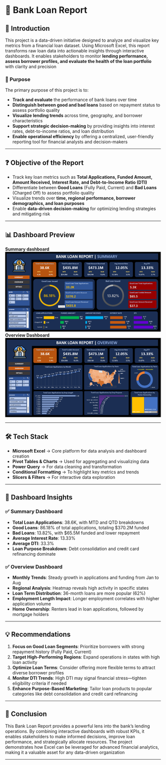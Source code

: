 # 🏦 Bank Loan Report

## 📌 Introduction 
This project is a data-driven initiative designed to analyze and visualize key metrics from a financial loan dataset. Using Microsoft Excel, this report transforms raw loan data into actionable insights through interactive dashboards. It enables stakeholders to monitor **lending performance, assess borrower profiles, and evaluate the health of the loan portfolio** with clarity and precision

### 🎯 Purpose
The primary purpose of this project is to: 
- **Track and evaluate** the performance of bank loans over time
- **Distinguish between good and bad loans** based on repayment status to assess portfolio quality
- **Visualize lending trends** across time, geography, and borrower characteristics
- **Support strategic decision-making** by providing insights into interest rates, debt-to-income ratios, and loan distribution
- **Enable operational efficiency** by offering a centralized, user-friendly reporting tool for financial analysts and decision-makers

---

## ❓ Objective of the Report
- Track key loan metrics such as **Total Applications, Funded Amount, Amount Received, Interest Rate, and Debt-to-Income Ratio (DTI)**
- Differentiate between **Good Loans** (Fully Paid, Current) and **Bad Loans** (Charged Off) to assess portfolio quality
- Visualize trends over **time, regional performance, borrower demographics, and loan purposes**
- Enable **data-driven decision-making** for optimizing lending strategies and mitigating risk
 
---

## 📊 Dashboard Preview 

**Summary dashboard**
![Dashboard](https://github.com/Shivam4410/Bank-Loan-Report-Analysis-Using-Excel/blob/main/Summary%20Dashboard.png)
**Overview Dashboard**
![Dashboard](https://github.com/Shivam4410/Bank-Loan-Report-Analysis-Using-Excel/blob/main/Overview%20Dashboard.png)

---

## 🛠️ Tech Stack 

- **Microsoft Excel** → Core platform for data analysis and dashboard creation
- **Pivot Tables & Charts** → Used for aggregating and visualizing data
- **Power Query** → For data cleaning and transformation
- **Conditional Formatting** → To highlight key metrics and trends
- **Slicers & Filters** → For interactive data exploration

---

## 🚀 Dashboard Insights
### ✅ Summary Dashboard
- **Total Loan Applications**: 38.6K, with MTD and QTD breakdowns
- **Good Loans**: 86.18% of total applications, totaling $370.2M funded
- **Bad Loans**: 13.82%, with $65.5M funded and lower repayment
- **Average Interest Rate**: 13.33%
- **Average DTI**: 33.3%
- **Loan Purpose Breakdown**: Debt consolidation and credit card refinancing dominate

### ✅ Overview Dashboard
- **Monthly Trends**: Steady growth in applications and funding from Jan to Aug
- **Regional Analysis**: Heatmap reveals high activity in specific states
- **Loan Term Distribution**: 36-month loans are more popular (62%)
- **Employment Length Impact**: Longer employment correlates with higher application volume
- **Home Ownership**: Renters lead in loan applications, followed by mortgage holders

---

## 💡 Recommendations 
1. **Focus on Good Loan Segments**: Prioritize borrowers with strong repayment history (Fully Paid, Current)
2. **Target High-Performing Regions**: Expand operations in states with high loan activity
3. **Optimize Loan Terms**: Consider offering more flexible terms to attract diverse borrower profiles
4. **Monitor DTI Trends**: High DTI may signal financial stress—tighten eligibility criteria if needed
5. **Enhance Purpose-Based Marketing**: Tailor loan products to popular categories like debt consolidation and credit card refinancing

---

## 📌 Conclusion 
This Bank Loan Report provides a powerful lens into the bank’s lending operations. By combining interactive dashboards with robust KPIs, it enables stakeholders to make informed decisions, improve loan performance, and strategically allocate resources. The project demonstrates how Excel can be leveraged for advanced financial analytics, making it a valuable asset for any data-driven organization


---

